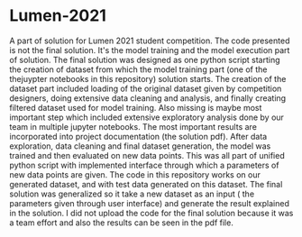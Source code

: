 # Lumen-2021
A part of solution for Lumen 2021 student competition.
The code presented is not the final solution.
It's the model training and the model execution part of solution.
The final solution was designed as one python script starting the creation of dataset from which the model training part (one of the thejuypter notebooks in this repository) solution starts.
The creation of the dataset part included loading of the original dataset given by competition designers, doing extensive data cleaning  and analysis, and finally creating filtered dataset used for model training.
Also missing is maybe most important step which included extensive exploratory analysis done by our team in multiple jupyter notebooks. The most important results are incorporated into project documentation (the solution pdf).
After data exploration, data cleaning and final dataset generation, the  model was trained and then evaluated on new data points. This was all part of unified python script with implemented interface through which a parameters of new data points are given.
The code in this repository works on our generated dataset, and with test data generated on this dataset.
The final solution was generalized so it take a new dataset as an input ( the parameters given through user interface) and generate the result explained in the solution.
I did not upload the code for the final solution because it was a team effort and also the results can be seen in the pdf file.
